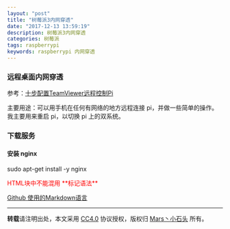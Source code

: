 ```yaml
---
layout: "post"
title: "树莓派3内网穿透"
date: "2017-12-13 13:59:19"
description: 树莓派3内网穿透
categories: 树莓派
tags: raspberrypi
keywords: raspberrypi 内网穿透
---
```


### 远程桌面内网穿透

参考：[十步配置TeamViewer远程控制Pi](http://www.52pi.net/archives/549)

主要用途：可以用手机在任何有网络的地方远程连接 pi，并做一些简单的操作。我主要用来重启 pi，以切换 pi 上的双系统。

### 下载服务

#### 安装 nginx

sudo apt-get install -y nginx

<div style="color:red;">
  HTML块中不能混用 **标记语法**
</div>

[Github 使用的Markdown语言](https://www.cnblogs.com/heidsoft/archive/2013/11/16/3426299.html)

---

**转载**请注明出处，本文采用 [CC4.0](http://creativecommons.org/licenses/by-nc-nd/4.0/) 协议授权，版权归 [Mars丶小石头](https://www.zorin.xin) 所有。